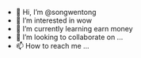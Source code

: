- 👋 Hi, I’m @songwentong
- 👀 I’m interested in wow
- 🌱 I’m currently learning earn money
- 💞️ I’m looking to collaborate on ...
- 📫 How to reach me ...

<!---
songwentong/songwentong is a ✨ special ✨ repository because its `README.md` (this file) appears on your GitHub profile.
You can click the Preview link to take a look at your changes.
--->
